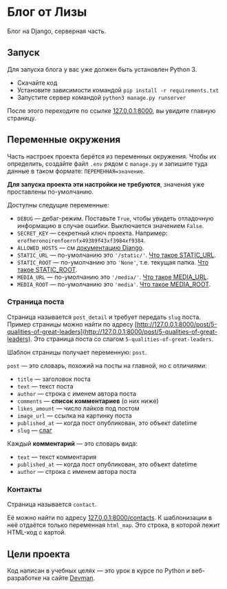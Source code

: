 # Блог от Лизы

Блог на Django, серверная часть.

## Запуск

Для запуска блога у вас уже должен быть установлен Python 3.

- Скачайте код
- Установите зависимости командой `pip install -r requirements.txt`
- Запустите сервер командой `python3 manage.py runserver`

После этого переходите по ссылке [127.0.0.1:8000](http://127.0.0.1:8000), вы увидите главную страницу.

## Переменные окружения

Часть настроек проекта берётся из переменных окружения. Чтобы их определить, создайте файл `.env` рядом с `manage.py` и запишите туда данные в таком формате: `ПЕРЕМЕННАЯ=значение`.

**Для запуска проекта эти настройки не требуются**, значения уже проставлены по-умолчанию.

Доступны следущие переменные:
- `DEBUG` — дебаг-режим. Поставьте `True`, чтобы увидеть отладочную информацию в случае ошибки. Выключается значением `False`.
- `SECRET_KEY` — секретный ключ проекта. Например: `erofheronoirenfoernfx49389f43xf3984xf9384`.
- `ALLOWED_HOSTS` — см [документацию Django](https://docs.djangoproject.com/en/3.1/ref/settings/#allowed-hosts).
- `STATIC_URL` — по-умолчанию это `'/static/'`. [Что такое STATIC_URL](https://docs.djangoproject.com/en/3.0/ref/settings/#std:setting-STATIC_URL).
- `STATIC_ROOT` — по-умолчанию это `'None'`, т.е. текущая папка. [Что такое STATIC_ROOT](https://docs.djangoproject.com/en/3.0/ref/settings/#std:setting-STATIC_ROOT).
- `MEDIA_URL` — по-умолчанию это `'/media/'`. [Что такое MEDIA_URL](https://docs.djangoproject.com/en/3.0/ref/settings/#std:setting-MEDIA_URL).
- `MEDIA_ROOT` — по-умолчанию это `'media'`. [Что такое MEDIA_ROOT](https://docs.djangoproject.com/en/3.0/ref/settings/#std:setting-MEDIA_ROOT).





### Страница поста

Страница называется `post_detail` и требует передать `slug` поста. Пример страницы можно найти по адресу [http://127.0.0.1:8000/post/5-qualities-of-great-leaders](http://127.0.0.1:8000/post/5-qualities-of-great-leaders). Это страница поста со слагом `5-qualities-of-great-leaders`.

Шаблон страницы получает переменную: `post`.

`post` — это словарь, похожий на посты на главной, но с отличиями:

* `title` — заголовок поста
* `text` — текст поста
* `author` — строка с именем автора поста
* `comments` — **список комментариев** (о них ниже)
* `likes_amount` — число лайков под постом
* `image_url` — ссылка на картинку поста
* `published_at` — когда пост опубликован, это объект datetime
* `slug` — [слаг](https://toster.ru/q/375615)

Каждый **комментарий** — это словарь вида:

* `text` — текст комментария
* `published_at` — когда пост опубликован, это объект datetime
* `author` — строка с именем автора поста

### Контакты

Страница называется `contact`.

Её можно найти по адресу [127.0.0.1:8000/contacts](127.0.0.1:8000/contacts). К шаблонизации в неё отдаётся только переменная `html_map`. Это строка, в которой лежит HTML-код с картой.

## Цели проекта

Код написан в учебных целях — это урок в курсе по Python и веб-разработке на сайте [Devman](https://dvmn.org).
